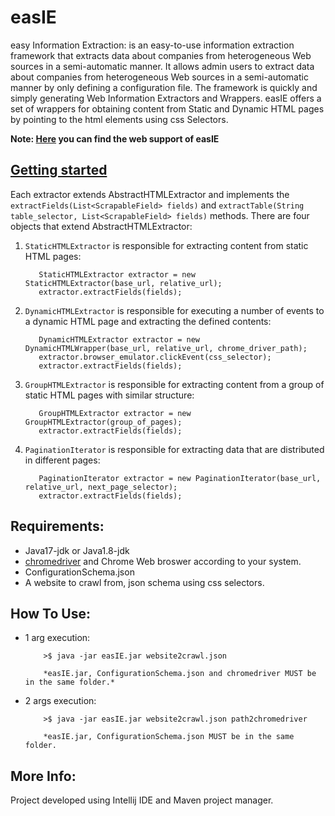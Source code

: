 # easIE
easy Information Extraction: is an easy-to-use information extraction framework that extracts data about companies from heterogeneous Web sources in a semi-automatic manner. It allows admin users to extract data about companies from heterogeneous Web sources in a semi-automatic manner by only defining a configuration file. The framework is quickly and simply generating Web Information Extractors and Wrappers. easIE offers a set of wrappers for obtaining content from Static and Dynamic HTML pages by pointing to the html elements using css Selectors.

**Note: [Here](http://easie.iti.gr) you can find the web support of easIE**
<h2><u>Getting started</u></h2>

Each extractor extends AbstractHTMLExtractor and implements the `extractFields(List<ScrapableField> fields)` and `extractTable(String table_selector, List<ScrapableField> fields)` methods. There are four objects that extend AbstractHTMLExtractor:

1. `StaticHTMLExtractor` is responsible for extracting content from static HTML pages:

          StaticHTMLExtractor extractor = new StaticHTMLExtractor(base_url, relative_url);
          extractor.extractFields(fields);

2. `DynamicHTMLExtractor` is responsible for executing a number of events to a dynamic HTML page and extracting the defined contents: 

          DynamicHTMLExtractor extractor = new DynamicHTMLWrapper(base_url, relative_url, chrome_driver_path);
          extractor.browser_emulator.clickEvent(css_selector);
          extractor.extractFields(fields);

3. `GroupHTMLExtractor` is responsible for extracting content from a group of static HTML pages with similar structure:

          GroupHTMLExtractor extractor = new GroupHTMLExtractor(group_of_pages);
          extractor.extractFields(fields);
          
4. `PaginationIterator` is responsible for extracting data that are distributed in different pages:

          PaginationIterator extractor = new PaginationIterator(base_url, relative_url, next_page_selector);
          extractor.extractFields(fields);
          
## Requirements:
- Java17-jdk or Java1.8-jdk
- [chromedriver](https://chromedriver.chromium.org/downloads)  and Chrome Web broswer according to your system.
- ConfigurationSchema.json
- A website to crawl from, json schema using css selectors.

## How To Use:
- 1 arg execution:

          >$ java -jar easIE.jar website2crawl.json
          
          *easIE.jar, ConfigurationSchema.json and chromedriver MUST be in the same folder.*

- 2 args execution:

          >$ java -jar easIE.jar website2crawl.json path2chromedriver
          
          *easIE.jar, ConfigurationSchema.json MUST be in the same folder.

## More Info:

Project developed using Intellij IDE and Maven project manager.
